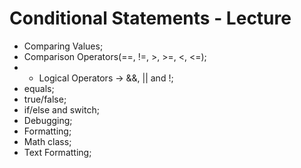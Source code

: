 # Conditional Statements - Lecture

* Comparing Values;
* Comparison Operators(==, !=, >, >=, <, <=);
* * Logical Operators -> &&, || and !;
* equals;
* true/false;
* if/else and switch;
* Debugging;
* Formatting;
* Math class;
* Text Formatting;
